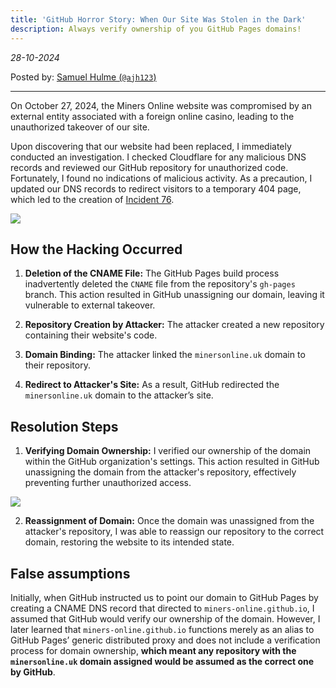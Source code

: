 ```yaml
---
title: 'GitHub Horror Story: When Our Site Was Stolen in the Dark'
description: Always verify ownership of you GitHub Pages domains!
---
```


*28-10-2024*

Posted by: [Samuel Hulme (`@ajh123`)](https://github.com/ajh123)

<hr>

On October 27, 2024, the Miners Online website was compromised by an external entity associated with a foreign online casino, leading to the unauthorized takeover of our site.

Upon discovering that our website had been replaced, I immediately conducted an investigation. I checked Cloudflare for any malicious DNS records and reviewed our GitHub repository for unauthorized code. Fortunately, I found no indications of malicious activity. As a precaution, I updated our DNS records to redirect visitors to a temporary 404 page, which led to the creation of [Incident 76](https://status.minersonline.uk/incident/76).

![](/attachments/Screenshot%202024-10-28%20192751.png)  

## How the Hacking Occurred

1. **Deletion of the CNAME File:** The GitHub Pages build process inadvertently deleted the `CNAME` file from the repository's `gh-pages` branch. This action resulted in GitHub unassigning our domain, leaving it vulnerable to external takeover.
   
2. **Repository Creation by Attacker:** The attacker created a new repository containing their website's code.

3. **Domain Binding:** The attacker linked the `minersonline.uk` domain to their repository.

4. **Redirect to Attacker's Site:** As a result, GitHub redirected the `minersonline.uk` domain to the attacker’s site.

## Resolution Steps

1. **Verifying Domain Ownership:** I verified our ownership of the domain within the GitHub organization's settings. This action resulted in GitHub unassigning the domain from the attacker's repository, effectively preventing further unauthorized access.

![](/attachments/Screenshot%202024-10-28%20192523.png)  

2. **Reassignment of Domain:** Once the domain was unassigned from the attacker's repository, I was able to reassign our repository to the correct domain, restoring the website to its intended state.

## False assumptions

Initially, when GitHub instructed us to point our domain to GitHub Pages by creating a CNAME DNS record that directed to `miners-online.github.io`, I assumed that GitHub would verify our ownership of the domain. However, I later learned that `miners-online.github.io` functions merely as an alias to GitHub Pages’ generic distributed proxy and does not include a verification process for domain ownership, **which meant any repository with the `minersonline.uk` domain assigned would be assumed as the correct one by GitHub**.
